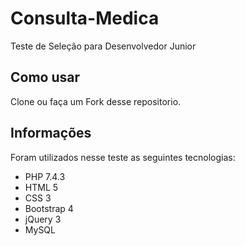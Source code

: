 # Consulta-Medica
Teste de Seleção para Desenvolvedor Junior

## Como usar
Clone ou faça um Fork desse repositorio.

## Informações
Foram utilizados nesse teste as seguintes tecnologias:

* PHP 7.4.3
* HTML 5
* CSS 3
* Bootstrap 4
* jQuery 3
* MySQL